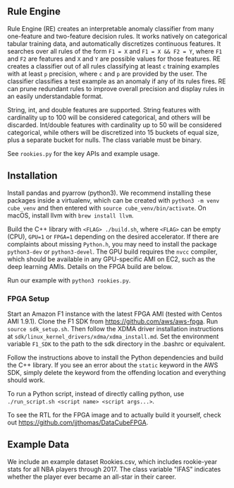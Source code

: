 ## Rule Engine
Rule Engine (RE) creates an interpretable anomaly classifier from many one-feature and
two-feature decision rules. It works natively on categorical tabular training data,
and automatically discretizes continuous features. It searches over
all rules of the form `F1 = X` and `F1 = X && F2 = Y`, where `F1` and
`F2` are features and `X` and `Y` are possible values for those features.
RE creates a classifier out of all rules classifying at least `c` 
training examples with at least `p` precision, where `c` and
`p` are provided by the user. The classifier classifies a test example as an
anomaly if any of its rules fires. RE can prune redundant rules
to improve overall precision and display rules in an easily understandable format.

String, int, and double features are supported. String
features with cardinality up to 100 will be considered categorical, and others will be discarded.
Int/double features  with cardinality up to 50 will be considered categorical, while others will
be discretized into 15 buckets of equal size, plus a separate
bucket for nulls. The class variable must be binary.

See `rookies.py` for the key APIs and example usage.

## Installation
Install pandas and pyarrow (python3). We recommend installing these
packages inside a virtualenv,
which can be created with `python3 -m venv cube_venv` and then entered
with `source cube_venv/bin/activate`. On macOS, install llvm with
`brew install llvm`.

Build the C++ library with
`<FLAG> ./build.sh`, where `<FLAG>` can be empty (CPU), `GPU=1` or
`FPGA=1` depending on the desired accelerator. If there are complaints about
missing `Python.h`, you may need to install the package `python3-dev` or
`python3-devel`. The GPU build requires
the `nvcc` compiler, which should be available in any GPU-specific
AMI on EC2, such as the deep learning AMIs. Details on the FPGA build are below.

Run our example with `python3 rookies.py`.

### FPGA Setup
Start an Amazon F1 instance with the latest FPGA AMI (tested with
Centos AMI 1.9.1). Clone the F1 SDK from https://github.com/aws/aws-fpga.
Run `source sdk_setup.sh`. Then follow the XDMA driver installation instructions
at `sdk/linux_kernel_drivers/xdma/xdma_install.md`. Set the environment variable
`F1_SDK` to the path to the sdk directory in the .bashrc or equivalent.

Follow the instructions above to install the Python dependencies and
build the C++ library. If you see an error 
about the `static` keyword in the AWS SDK, simply delete the keyword from the
offending location and everything should work.

To run a Python script, instead of directly calling python, use
`./run_script.sh <script name> <script args...>`.

To see the RTL for the FPGA image and to actually build it yourself, check out
https://github.com/jjthomas/DataCubeFPGA.

## Example Data
We include an example dataset Rookies.csv, which includes rookie-year stats for all NBA
players through 2017. The class variable "IFAS" indicates whether
the player ever became an all-star in their career.
